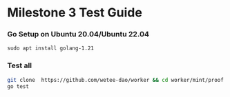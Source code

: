 # Milestone 3 Test Guide

### Go Setup on Ubuntu 20.04/Ubuntu 22.04

```
sudo apt install golang-1.21
```

### Test all

```bash
git clone  https://github.com/wetee-dao/worker && cd worker/mint/proof
go test
```
